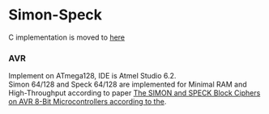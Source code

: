 # Simon-Speck
C implementation is moved to <a href="https://github.com/openluopworld/block_ciphers" target="_blank">here</a>

### AVR
Implement on ATmega128, IDE is Atmel Studio 6.2.<br>
Simon 64/128 and Speck 64/128 are implemented for Minimal RAM and High-Throughput according to paper <a href="https://eprint.iacr.org/2014/947.pdf">The SIMON and SPECK Block Ciphers on AVR 8-Bit Microcontrollers according to the</a>.<br>
